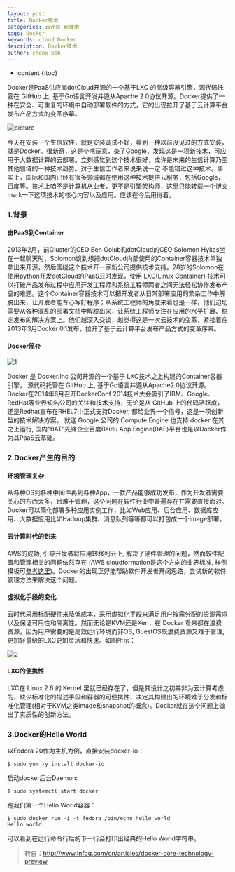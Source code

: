 ```yaml
---
layout: post
title: Docker技术
categories: 云计算 新技术
tags: Docker
keywords: cloud Docker
description: Docker技术
author: chenx-bob
---
```


* content
{:toc}

Docker是PaaS供应商dotCloud开源的一个基于LXC 的高级容器引擎，源代码托管在 GitHub 上, 基于Go语言开发并遵从Apache 2.0协议开源。Docker提供了一种在安全、可重复的环境中自动部署软件的方式，它的出现拉开了基于云计算平台发布产品方式的变革序幕。

![picture](https://cl.ly/3k3F0v0C3J31/Screen%20Recording%202016-10-13%20at%2007.51%20PM.gif)



今天在安装一个生信软件，就是安装调试不好，看到一种以前没见过的方式安装，就是Docker。很新奇，这是个啥玩意，查了Google，发现这是一项新技术，可应用于大数据计算的云部署。立刻感觉到这个技术很好，或许是未来的生信计算乃至其他领域的一种技术趋势。对于生信工作者来说来说一定
不能错过这种技术。事实上，国际和国内已经有很多领域都在使用这种技术提供云服务，包括Google，百度等。技术上咱不是计算机从业者，更不是引擎架构师，这里只能转载一个博文mark一下这项技术的核心内容以及应用。应该在今后用得着。

### 1.背景
#### 由PaaS到Container

2013年2月，前Gluster的CEO Ben Golub和dotCloud的CEO Solomon Hykes坐在一起聊天时，Solomon谈到想把dotCloud内部使用的Container容器技术单独拿出来开源，然后围绕这个技术开一家新公司提供技术支持。28岁的Solomon在使用python开发dotCloud的PaaS云时发现，使用 LXC(Linux Container) 技术可以打破产品发布过程中应用开发工程师和系统工程师两者之间无法轻松协作发布产品的难题。这个Container容器技术可以把开发者从日常部署应用的繁杂工作中解脱出来，让开发者能专心写好程序；从系统工程师的角度来看也是一样，他们迫切需要从各种混乱的部署文档中解脱出来，让系统工程师专注在应用的水平扩展、稳定发布的解决方案上。他们越深入交谈，越觉得这是一次云技术的变革，紧接着在2013年3月Docker 0.1发布，拉开了基于云计算平台发布产品方式的变革序幕。

#### Docker简介

![1](https://cl.ly/2K3Z2G2z130u/Screen%20Recording%202016-10-13%20at%2007.55%20PM.gif)

Docker 是 Docker.Inc 公司开源的一个基于 LXC技术之上构建的Container容器引擎， 源代码托管在 GitHub 上, 基于Go语言并遵从Apache2.0协议开源。 Docker在2014年6月召开DockerConf 2014技术大会吸引了IBM、Google、RedHat等业界知名公司的关注和技术支持，无论是从 GitHub 上的代码活跃度，还是Redhat宣布在RHEL7中正式支持Docker, 都给业界一个信号，这是一项创新型的技术解决方案。 就连 Google 公司的 Compute Engine 也支持 docker 在其之上运行, 国内“BAT”先锋企业百度Baidu App Engine(BAE)平台也是以Docker作为其PaaS云基础。

### 2.Docker产生的目的
#### 环境管理复杂

从各种OS到各种中间件再到各种App，一款产品能够成功发布，作为开发者需要关心的东西太多，且难于管理，这个问题在软件行业中普遍存在并需要直接面对。Docker可以简化部署多种应用实例工作，比如Web应用、后台应用、数据库应用、大数据应用比如Hadoop集群、消息队列等等都可以打包成一个Image部署。

#### 云计算时代的到来

AWS的成功, 引导开发者将应用转移到云上, 解决了硬件管理的问题，然而软件配置和管理相关的问题依然存在 (AWS cloudformation是这个方向的业界标准, 样例模板可[参考这里](https://s3-us-west-2.amazonaws.com/cloudformation-templates-us-west-2/LAMP_Single_Instance.template))。Docker的出现正好能帮助软件开发者开阔思路，尝试新的软件管理方法来解决这个问题。

#### 虚拟化手段的变化

云时代采用标配硬件来降低成本，采用虚拟化手段来满足用户按需分配的资源需求以及保证可用性和隔离性。然而无论是KVM还是Xen，在 Docker 看来都在浪费资源，因为用户需要的是高效运行环境而非OS, GuestOS既浪费资源又难于管理, 更加轻量级的LXC更加灵活和快速。如图所示：

![2](https://cl.ly/0b1S323s1Q3y/Screen%20Recording%202016-10-13%20at%2007.59%20PM.gif)

#### LXC的便携性

LXC在 Linux 2.6 的 Kernel 里就已经存在了，但是其设计之初并非为云计算考虑的，缺少标准化的描述手段和容器的可便携性，决定其构建出的环境难于分发和标准化管理(相对于KVM之类image和snapshot的概念)。Docker就在这个问题上做出了实质性的创新方法。

### 3.Docker的Hello World
以Fedora 20作为主机为例，直接安装docker-io：

```$ sudo yum -y install docker-io```

启动docker后台Daemon:

```$ sudo systemctl start docker```

跑我们第一个Hello World容器：

```
$ sudo docker run -i -t fedora /bin/echo hello world
Hello world
```

可以看到在运行命令行后的下一行会打印出经典的Hello World字符串。


  
  
  

  
> 转自：http://www.infoq.com/cn/articles/docker-core-technology-preview
